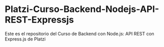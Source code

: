 # Platzi-Curso-Backend-Nodejs-API-REST-Expressjs
Este es el repositorio del Curso de Backend con Node.js: API REST con Express.js de Platzi
